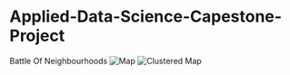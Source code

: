 # Applied-Data-Science-Capestone-Project
Battle Of Neighbourhoods
![Map](https://user-images.githubusercontent.com/88282345/127787109-397c7e97-2fd1-4fed-a45d-828b526bc004.JPG)
![Clustered Map](https://user-images.githubusercontent.com/88282345/127787158-74a00592-0c16-492c-8d04-79550cfbaeb1.JPG)
